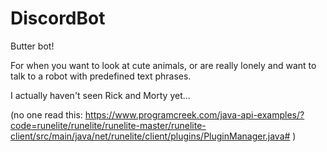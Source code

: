 # DiscordBot
Butter bot!

For when you want to look at cute animals, or are really lonely and want to talk to a robot with predefined text phrases.

I actually haven't seen Rick and Morty yet...


(no one read this: https://www.programcreek.com/java-api-examples/?code=runelite/runelite/runelite-master/runelite-client/src/main/java/net/runelite/client/plugins/PluginManager.java# )
